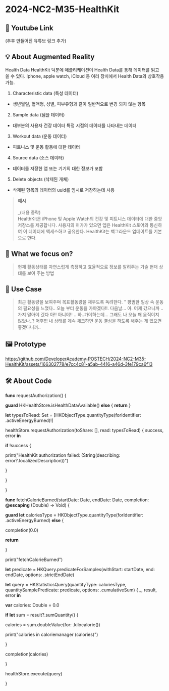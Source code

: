 # 2024-NC2-M35-HealthKit

## 🎥 Youtube Link
(추후 만들어진 유튜브 링크 추가)

## 💡 About Augmented Reality
Health Data
HealthKit 덕분에 애플리케이션이 Health Data를 통해 데이터를 읽고 쓸 수 있다.
Iphone, apple watch, iCloud 등 여러 장치에서 Health Data와 상호작용 가능.
1. Characteristic data (특성 데이터)
- 생년월일, 혈액형, 성별, 피부유형과 같이 일반적으로 변경 되지 않는 항목
2. Sample data (샘플 데이터)
- 대부분의 사용자 건강 데이터 특정 시점의 데이터를 나타내는 데이터
3. Workout data (운동 데이터)
- 피트니스 및 운동 활동에 대한 데이터
4. Source data (소스 데이터)
- 데이터를 저장한 앱 또는 기기의 대한 정보가 포함
5. Delete objects (삭제된 개체)
- 삭제된 항목의 데이터의 uuid를 임시로 저장하는데 사용


> **예시** <br/><br/>
_(내용 중략) <br/>
HealthKit은 iPhone 및 Apple Watch의 건강 및 피트니스 데이터에 대한 중앙 저장소를 제공합니다. 사용자의 허가가 있으면 앱은 HealthKit 스토어와 통신하여 이 데이터에 액세스하고 공유한다.
> HealthKit는 백그라운드 업데이트를 기본으로 한다.  <br/>


## 🎯 What we focus on?
> 현재 활동상태를 자연스럽게 측정하고 효율적으로 정보를 알려주는 기술
현재 상태를 보여 주는 방법

## 💼 Use Case
> 최근 활동량을 보여주며 목표활동량을 채우도록 독려한다.
> " 평범한 일상 속 운동의 필요성을 느꼈다.. 오늘 부터 운동을 가야겠다!!.
다음날...
아. 어제 갔으니까 ..가지 말아야 겠다
아!! 아니야!! .. 하..가야하는데... 그래도 나 오늘 꽤 움직이지 않았나..?
어후!!! 내 상태를 계속 체크하면 운동 결심을 하도록 해주는 게 있으면 좋겠다니까..


## 🖼️ Prototype

https://github.com/DeveloperAcademy-POSTECH/2024-NC2-M35-HealthKit/assets/166302778/e7cc4c81-a5ab-4416-a46d-3fe179ca6f13



## 🛠️ About Code
**func** requestAuthorization() {

**guard** HKHealthStore.isHealthDataAvailable() **else** { **return** }

**let** typesToRead: Set = [HKObjectType.quantityType(forIdentifier: .activeEnergyBurned)!]

healthStore.requestAuthorization(toShare: [], read: typesToRead) { success, error **in**

**if** !success {

print("HealthKit authorization failed: \(String(describing: error?.localizedDescription))")

}

}

}

**func** fetchCalorieBurned(startDate: Date, endDate: Date, completion: **@escaping** (Double) -> Void) {

**guard** **let** caloriesType = HKObjectType.quantityType(forIdentifier: .activeEnergyBurned) **else** {

completion(0.0)

**return**

}

print("fetchCalorieBurned")

**let** predicate = HKQuery.predicateForSamples(withStart: startDate, end: endDate, options: .strictEndDate)

**let** query = HKStatisticsQuery(quantityType: caloriesType, quantitySamplePredicate: predicate, options: .cumulativeSum) { _, result, error **in**

**var** calories: Double = 0.0

**if** **let** sum = result?.sumQuantity() {

calories = sum.doubleValue(for: .kilocalorie())

print("calories in caloriemanager \(calories)")

}

completion(calories)

}

healthStore.execute(query)

}
